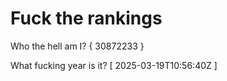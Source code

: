 # Fuck the rankings

Who the hell am I?
{ 30872233 }

What fucking year is it?
[ 2025-03-19T10:56:40Z ]
